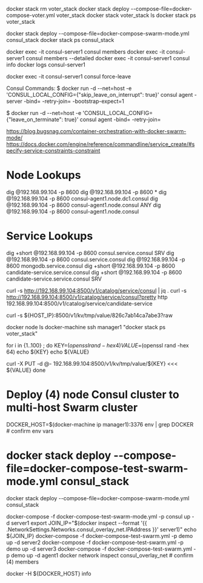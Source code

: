 docker stack rm voter_stack
docker stack deploy --compose-file=docker-compose-voter.yml voter_stack
docker stack voter_stack ls
docker stack ps voter_stack


docker stack deploy --compose-file=docker-compose-swarm-mode.yml consul_stack
docker stack ps consul_stack

docker exec -it consul-server1 consul members
docker exec -it consul-server1 consul members --detailed
docker exec -it consul-server1 consul info
docker logs consul-server1

docker exec -it consul-server1 consul force-leave <node>


Consul Commands:
$ docker run -d --net=host -e 'CONSUL_LOCAL_CONFIG={"skip_leave_on_interrupt": true}' consul agent -server -bind=<external ip> -retry-join=<root agent ip> -bootstrap-expect=1

$  docker run -d --net=host -e 'CONSUL_LOCAL_CONFIG={"leave_on_terminate": true}' consul agent -bind=<external ip> -retry-join=<root agent ip>


https://blog.bugsnag.com/container-orchestration-with-docker-swarm-mode/
https://docs.docker.com/engine/reference/commandline/service_create/#specify-service-constraints-constraint

Node Lookups
============
dig @192.168.99.104 -p 8600
dig @192.168.99.104 -p 8600 *
dig @192.168.99.104 -p 8600 consul-agent1.node.dc1.consul
dig @192.168.99.104 -p 8600 consul-agent1.node.consul ANY
dig @192.168.99.104 -p 8600 consul-agent1.node.consul

Service Lookups
===============
dig +short @192.168.99.104 -p 8600 consul.service.consul SRV
dig @192.168.99.104 -p 8600 consul.service.consul
dig @192.168.99.104 -p 8600 mongodb.service.consul
dig +short @192.168.99.104 -p 8600 candidate-service.service.consul
dig +short @192.168.99.104 -p 8600 candidate-service.service.consul SRV

curl -s http://192.168.99.104:8500/v1/catalog/service/consul | jq .
curl -s http://192.168.99.104:8500/v1/catalog/service/consul?pretty
http 192.168.99.104:8500/v1/catalog/service/candidate-service

curl -s ${HOST_IP}:8500/v1/kv/tmp/value/826c7ab14ca7abe3?raw


docker node ls
docker-machine ssh manager1 "docker stack ps voter_stack"

for i in {1..100} ; do
  KEY=$(openssl rand -hex 4)
  VALUE=$(openssl rand -hex 64)
  echo ${KEY}
  echo ${VALUE}

  curl -X PUT -d @- 192.168.99.104:8500/v1/kv/tmp/value/${KEY} <<< ${VALUE}
done



# Deploy (4) node Consul cluster to multi-host Swarm cluster
DOCKER_HOST=$(docker-machine ip manager1):3376
env | grep DOCKER # confirm env vars

# docker stack deploy --compose-file=docker-compose-test-swarm-mode.yml consul_stack
docker stack deploy --compose-file=docker-compose-swarm-mode.yml consul_stack

docker-compose -f docker-compose-test-swarm-mode.yml -p consul up -d server1
export JOIN_IP="$(docker inspect --format '{{ .NetworkSettings.Networks.consul_overlay_net.IPAddress }}' server1)"
echo ${JOIN_IP}
docker-compose -f docker-compose-test-swarm.yml -p demo up -d server2
docker-compose -f docker-compose-test-swarm.yml -p demo up -d server3
docker-compose -f docker-compose-test-swarm.yml -p demo up -d agent1
docker network inspect consul_overlay_net # confirm (4) members


docker -H ${DOCKER_HOST} info
